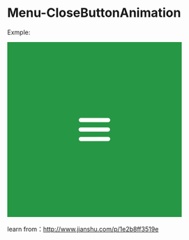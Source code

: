 # Menu-CloseButtonAnimation
Exmple:

![](https://github.com/YEZHENLONG/Menu-CloseButtonAnimation/blob/master/origin%20animation.gif)


learn from：http://www.jianshu.com/p/1e2b8ff3519e

